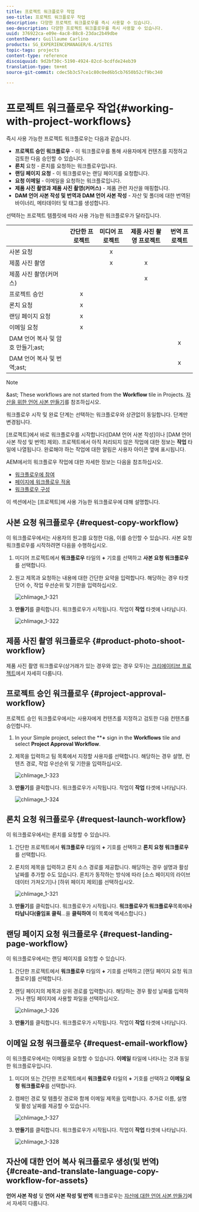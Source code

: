 ```yaml
---
title: 프로젝트 워크플로우 작업
seo-title: 프로젝트 워크플로우 작업
description: 다양한 프로젝트 워크플로우를 즉시 사용할 수 있습니다.
seo-description: 다양한 프로젝트 워크플로우를 즉시 사용할 수 있습니다.
uuid: 376922ca-e09e-4ac8-88c8-23dac2b49dbe
contentOwner: Guillaume Carlino
products: SG_EXPERIENCEMANAGER/6.4/SITES
topic-tags: projects
content-type: reference
discoiquuid: 9d2bf30c-5190-4924-82cd-bcdfde24eb39
translation-type: tm+mt
source-git-commit: cdec5b3c57ce1c80c0ed6b5cb7650b52cf9bc340

---
```



# 프로젝트 워크플로우 작업{#working-with-project-workflows}

즉시 사용 가능한 프로젝트 워크플로우는 다음과 같습니다.

* **프로젝트 승인 워크플로우** - 이 워크플로우를 통해 사용자에게 컨텐츠를 지정하고 검토한 다음 승인할 수 있습니다.
* **론치** 요청 - 론치를 요청하는 워크플로우입니다.
* **랜딩 페이지 요청** - 이 워크플로우는 랜딩 페이지를 요청합니다.
* **요청 이메일** - 이메일을 요청하는 워크플로입니다.
* **제품 사진 촬영과 제품 사진 촬영(커머스)** - 제품 관련 자산을 매핑합니다.
* **DAM 언어 사본 작성 및 번역과 DAM 언어 사본 작성** - 자산 및 폴더에 대한 번역된 바이너리, 메타데이터 및 태그를 생성합니다.

선택하는 프로젝트 템플릿에 따라 사용 가능한 워크플로우가 달라집니다.

|  | **간단한 프로젝트** | **미디어 프로젝트** | **제품 사진 촬영 프로젝트** | **번역 프로젝트** |
|---|:-:|:-:|:-:|:-:|
| 사본 요청 |  | x |  |  |
| 제품 사진 촬영 |  | x | x |  |
| 제품 사진 촬영(커머스) |  |  | x |  |
| 프로젝트 승인 | x |  |  |  |
| 론치 요청 | x |  |  |  |
| 랜딩 페이지 요청 | x |  |  |  |
| 이메일 요청 | x |  |  |  |
| DAM 언어 복사 및 암호 만들기;ast; |  |  |  | x |
| DAM 언어 복사 및 번역;ast; |  |  |  | x |

>[!NOTE]
>
>&amp;ast; These workflows are not started from the **Workflow** tile in Projects. [자산을 위한 언어 사본 만들기](/help/sites-administering/tc-manage.md)를 참조하십시오.

워크플로우 시작 및 완료 단계는 선택하는 워크플로우와 상관없이 동일합니다. 단계만 변경됩니다.

[프로젝트]에서 바로 워크플로우를 시작합니다([DAM 언어 사본 작성]이나 [DAM 언어 사본 작성 및 번역] 제외). 프로젝트에서 아직 처리되지 않은 작업에 대한 정보는 **작업** 타일에 나열됩니다. 완료해야 하는 작업에 대한 알림은 사용자 아이콘 옆에 표시됩니다.

AEM에서의 워크플로우 작업에 대한 자세한 정보는 다음을 참조하십시오.

* [워크플로우에 참여](/help/sites-authoring/workflows-participating.md)
* [페이지에 워크플로우 적용](/help/sites-authoring/workflows-applying.md)
* [워크플로우 구성](/help/sites-administering/workflows.md)

이 섹션에서는 [프로젝트]에 사용 가능한 워크플로우에 대해 설명합니다.

## 사본 요청 워크플로우 {#request-copy-workflow}

이 워크플로우에서는 사용자의 원고를 요청한 다음, 이를 승인할 수 있습니다. 사본 요청 워크플로우를 시작하려면 다음을 수행하십시오.

1. 미디어 프로젝트에서 **워크플로우** 타일의 **+** 기호를 선택하고 **사본 요청 워크플로우**&#x200B;를 선택합니다.
1. 원고 제목과 요청하는 내용에 대한 간단한 요약을 입력합니다. 해당하는 경우 타겟 단어 수, 작업 우선순위 및 기한을 입력하십시오.

   ![chlimage_1-321](assets/chlimage_1-321.png)

1. **만들기**&#x200B;를 클릭합니다. 워크플로우가 시작됩니다. 작업이 **작업** 타겟에 나타납니다.

   ![chlimage_1-322](assets/chlimage_1-322.png)

## 제품 사진 촬영 워크플로우 {#product-photo-shoot-workflow}

제품 사진 촬영 워크플로우(상거래가 있는 경우와 없는 경우 모두)는 [크리에이티브 프로젝트](/help/sites-authoring/managing-product-information.md)에서 자세히 다룹니다.

## 프로젝트 승인 워크플로우 {#project-approval-workflow}

프로젝트 승인 워크플로우에서는 사용자에게 컨텐츠를 지정하고 검토한 다음 컨텐츠를 승인합니다.

1. In your Simple project, select the ****+** sign in the **Workflows** tile and select **Project Approval Workflow**.
1. 제목을 입력하고 팀 목록에서 지정할 사용자를 선택합니다. 해당하는 경우 설명, 컨텐츠 경로, 작업 우선순위 및 기한을 입력하십시오.

   ![chlimage_1-323](assets/chlimage_1-323.png)

1. **만들기**&#x200B;를 클릭합니다. 워크플로우가 시작됩니다. 작업이 **작업** 타겟에 나타납니다.

   ![chlimage_1-324](assets/chlimage_1-324.png)

## 론치 요청 워크플로우 {#request-launch-workflow}

이 워크플로우에서는 론치를 요청할 수 있습니다.

1. 간단한 프로젝트에서 **워크플로우** 타일의 **+** 기호를 선택하고 **론치 요청 워크플로우**&#x200B;를 선택합니다.
1. 론치의 제목을 입력하고 론치 소스 경로를 제공합니다. 해당하는 경우 설명과 활성 날짜를 추가할 수도 있습니다. 론치가 동작하는 방식에 따라 [소스 페이지의 라이브 데이터 가져오기]나 [하위 페이지 제외]를 선택하십시오.

   ![chlimage_1-321](assets/chlimage_1-325.png)

1. **만들기**&#x200B;를 클릭합니다. 워크플로우가 시작됩니다. **워크플로우가 워크플로우**&#x200B;목록에&#x200B;**나타납니다(줄임표 클릭**...을 **클릭하여** 이 목록에 액세스합니다.)

## 랜딩 페이지 요청 워크플로우 {#request-landing-page-workflow}

이 워크플로우에서는 랜딩 페이지를 요청할 수 있습니다.

1. 간단한 프로젝트에서 **워크플로우** 타일의 **+** 기호를 선택하고 [랜딩 페이지 요청 워크플로우]를 선택합니다.
1. 랜딩 페이지의 제목과 상위 경로를 입력합니다. 해당하는 경우 활성 날짜를 입력하거나 랜딩 페이지에 사용할 파일을 선택하십시오.

   ![chlimage_1-326](assets/chlimage_1-326.png)

1. **만들기**&#x200B;를 클릭합니다. 워크플로우가 시작됩니다. 작업이 **작업** 타겟에 나타납니다.

## 이메일 요청 워크플로우 {#request-email-workflow}

이 워크플로우에서는 이메일을 요청할 수 있습니다. **이메일** 타일에 나타나는 것과 동일한 워크플로우입니다.

1. 미디어 또는 간단한 프로젝트에서 **워크플로우** 타일의 **+** 기호를 선택하고 **이메일 요청 워크플로우**&#x200B;를 선택합니다.
1. 캠페인 경로 및 템플릿 경로와 함께 이메일 제목을 입력합니다. 추가로 이름, 설명 및 활성 날짜를 제공할 수 있습니다.

   ![chlimage_1-327](assets/chlimage_1-327.png)

1. **만들기**&#x200B;를 클릭합니다. 워크플로우가 시작됩니다. 작업이 **작업** 타겟에 나타납니다.

   ![chlimage_1-328](assets/chlimage_1-328.png)

## 자산에 대한 언어 복사 워크플로우 생성(및 번역){#create-and-translate-language-copy-workflow-for-assets}

**언어 사본 작성** 및 **언어 사본 작성 및 번역** 워크플로우는 [자산에 대한 언어 사본 만들기](/help/assets/translation-projects.md)에서 자세히 다룹니다.
